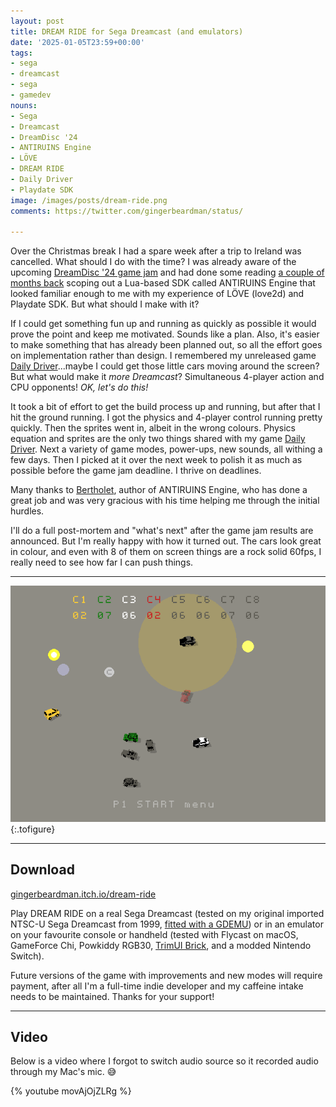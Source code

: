```yaml
---
layout: post
title: DREAM RIDE for Sega Dreamcast (and emulators)
date: '2025-01-05T23:59+00:00'
tags:
- sega
- dreamcast
- sega
- gamedev
nouns:
- Sega
- Dreamcast
- DreamDisc '24
- ANTIRUINS Engine
- LÖVE
- DREAM RIDE
- Daily Driver
- Playdate SDK
image: /images/posts/dream-ride.png
comments: https://twitter.com/gingerbeardman/status/

---
```


Over the Christmas break I had a spare week after a trip to Ireland was cancelled. What should I do with the time? I was already aware of the upcoming [DreamDisc '24 game jam](https://itch.io/jam/dream-disc-24) and had done some reading [a couple of months back](https://twitter.com/gingerbeardman/status/1843024068930658594) scoping out a Lua-based SDK called ANTIRUINS Engine that looked familiar enough to me with my experience of LÖVE (love2d) and Playdate SDK. But what should I make with it?

If I could get something fun up and running as quickly as possible it would prove the point and keep me motivated. Sounds like a plan. Also, it's easier to make something that has already been planned out, so all the effort goes on implementation rather than design. I remembered my unreleased game [Daily Driver](/tag/dailydriver/)...maybe I could get those little cars moving around the screen? But what would make it *more Dreamcast*? Simultaneous 4-player action and CPU opponents! *OK, let's do this!*

It took a bit of effort to get the build process up and running, but after that I hit the ground running. I got the physics and 4-player control running pretty quickly. Then the sprites went in, albeit in the wrong colours. Physics equation and sprites are the only two things shared with my game [Daily Driver](/tag/dailydriver/). Next a variety of game modes, power-ups, new sounds, all withing a few days. Then I picked at it over the next week to polish it as much as possible before the game jam deadline. I thrive on deadlines.

Many thanks to [Bertholet](https://bertholet.itch.io), author of ANTIRUINS Engine, who has done a great job and was very gracious with his time helping me through the initial hurdles.

I'll do a full post-mortem and "what's next" after the game jam results are announced. But I'm really happy with how it turned out. The cars look great in colour, and even with 8 of them on screen things are a rock solid 60fps, I really need to see how far I can push things.

---

![IMG](/images/posts/dream-ride-game.png "This shows a secret mode where the cars roaming around the menu screen remain in play!")
{:.tofigure}

----

## Download

[gingerbeardman.itch.io/dream-ride](https://gingerbeardman.itch.io/dream-ride)

Play DREAM RIDE on a real Sega Dreamcast (tested on my original imported NTSC-U Sega Dreamcast from 1999, [fitted with a GDEMU](/2020/12/03/dreamcast-gdemu-installation/)) or in an emulator on your favourite console or handheld (tested with Flycast on macOS, GameForce Chi, Powkiddy RGB30, [TrimUI Brick](https://twitter.com/0_game_it/status/1875734954946285610), and a modded Nintendo Switch).

Future versions of the game with improvements and new modes will require payment, after all I'm a full-time indie developer and my caffeine intake needs to be maintained. Thanks for your support!

----

## Video

Below is a video where I forgot to switch audio source so it recorded audio through my Mac's mic. 😅

{% youtube movAjOjZLRg %}

